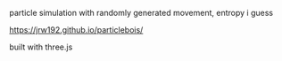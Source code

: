 particle simulation with randomly generated movement, entropy i guess

https://jrw192.github.io/particlebois/


built with three.js
